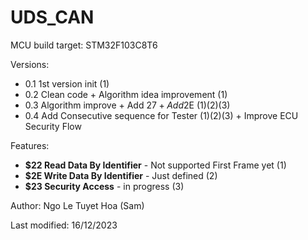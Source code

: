 # UDS_CAN

MCU build target: STM32F103C8T6

Versions:
- 0.1 1st version init (1)
- 0.2 Clean code + Algorithm idea improvement (1)
- 0.3 Algorithm improve + Add $27 + Add$2E (1)(2)(3)
- 0.4 Add Consecutive sequence for Tester (1)(2)(3) + Improve ECU Security Flow

Features:
- **$22 Read Data By Identifier** - Not supported First Frame yet (1)
- **$2E Write Data By Identifier** - Just defined (2)
- **$23 Security Access** - in progress (3)
  
Author: Ngo Le Tuyet Hoa (Sam)

Last modified: 16/12/2023
